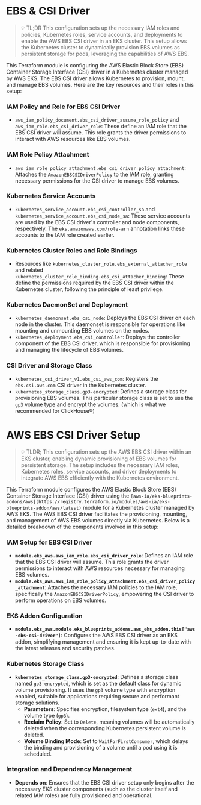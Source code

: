 # EBS & CSI Driver

> 💡 TL;DR This configuration sets up the necessary IAM roles and policies, Kubernetes roles, service accounts, and deployments to enable the AWS EBS CSI driver in an EKS cluster. This setup allows the Kubernetes cluster to dynamically provision EBS volumes as persistent storage for pods, leveraging the capabilities of AWS EBS.

This Terraform module is configuring the AWS Elastic Block Store (EBS) Container Storage Interface (CSI) driver in a Kubernetes cluster managed by AWS EKS. The EBS CSI driver allows Kubernetes to provision, mount, and manage EBS volumes. Here are the key resources and their roles in this setup:

### IAM Policy and Role for EBS CSI Driver
- `aws_iam_policy_document.ebs_csi_driver_assume_role_policy` and `aws_iam_role.ebs_csi_driver_role`: These define an IAM role that the EBS CSI driver will assume. This role grants the driver permissions to interact with AWS resources like EBS volumes.

### IAM Role Policy Attachment
- `aws_iam_role_policy_attachment.ebs_csi_driver_policy_attachment`: Attaches the `AmazonEBSCSIDriverPolicy` to the IAM role, granting necessary permissions for the CSI driver to manage EBS volumes.

### Kubernetes Service Accounts
- `kubernetes_service_account.ebs_csi_controller_sa` and `kubernetes_service_account.ebs_csi_node_sa`: These service accounts are used by the EBS CSI driver's controller and node components, respectively. The `eks.amazonaws.com/role-arn` annotation links these accounts to the IAM role created earlier.

### Kubernetes Cluster Roles and Role Bindings
- Resources like `kubernetes_cluster_role.ebs_external_attacher_role` and related `kubernetes_cluster_role_binding.ebs_csi_attacher_binding`: These define the permissions required by the EBS CSI driver within the Kubernetes cluster, following the principle of least privilege.

### Kubernetes DaemonSet and Deployment
- `kubernetes_daemonset.ebs_csi_node`: Deploys the EBS CSI driver on each node in the cluster. This daemonset is responsible for operations like mounting and unmounting EBS volumes on the nodes.
- `kubernetes_deployment.ebs_csi_controller`: Deploys the controller component of the EBS CSI driver, which is responsible for provisioning and managing the lifecycle of EBS volumes.

### CSI Driver and Storage Class
- `kubernetes_csi_driver_v1.ebs_csi_aws_com`: Registers the `ebs.csi.aws.com` CSI driver in the Kubernetes cluster.
- `kubernetes_storage_class.gp3-encrypted`: Defines a storage class for provisioning EBS volumes. This particular storage class is set to use the `gp3` volume type and encrypt the volumes. (which is what we recommended for ClickHouse®)



# AWS EBS CSI Driver Setup

> 💡 TLDR; This configuration sets up the AWS EBS CSI driver within an EKS cluster, enabling dynamic provisioning of EBS volumes for persistent storage. The setup includes the necessary IAM roles, Kubernetes roles, service accounts, and driver deployments to integrate AWS EBS efficiently with the Kubernetes environment.

This Terraform module configures the AWS Elastic Block Store (EBS) Container Storage Interface (CSI) driver using the `[aws-ia/eks-blueprints-addons/aws](https://registry.terraform.io/modules/aws-ia/eks-blueprints-addon/aws/latest)` module for a Kubernetes cluster managed by AWS EKS. The AWS EBS CSI driver facilitates the provisioning, mounting, and management of AWS EBS volumes directly via Kubernetes. Below is a detailed breakdown of the components involved in this setup:

### IAM Setup for EBS CSI Driver
- **`module.eks_aws.aws_iam_role.ebs_csi_driver_role`**: Defines an IAM role that the EBS CSI driver will assume. This role grants the driver permissions to interact with AWS resources necessary for managing EBS volumes.
- **`module.eks_aws.aws_iam_role_policy_attachment.ebs_csi_driver_policy_attachment`**: Attaches the necessary IAM policies to the IAM role, specifically the `AmazonEBSCSIDriverPolicy`, empowering the CSI driver to perform operations on EBS volumes.

### EKS Addon Configuration
- **`module.eks_aws.module.eks_blueprints_addons.aws_eks_addon.this["aws-ebs-csi-driver"]`**: Configures the AWS EBS CSI driver as an EKS addon, simplifying management and ensuring it is kept up-to-date with the latest releases and security patches.

### Kubernetes Storage Class
- **`kubernetes_storage_class.gp3-encrypted`**: Defines a storage class named `gp3-encrypted`, which is set as the default class for dynamic volume provisioning. It uses the `gp3` volume type with encryption enabled, suitable for applications requiring secure and performant storage solutions.
  - **Parameters**: Specifies encryption, filesystem type (`ext4`), and the volume type (`gp3`).
  - **Reclaim Policy**: Set to `Delete`, meaning volumes will be automatically deleted when the corresponding Kubernetes persistent volume is deleted.
  - **Volume Binding Mode**: Set to `WaitForFirstConsumer`, which delays the binding and provisioning of a volume until a pod using it is scheduled.

### Integration and Dependency Management
- **Depends on**: Ensures that the EBS CSI driver setup only begins after the necessary EKS cluster components (such as the cluster itself and related IAM roles) are fully provisioned and operational.
